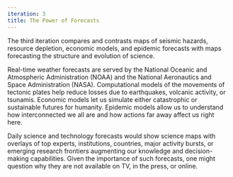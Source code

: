 ```yaml
---
iteration: 3
title: The Power of Forecasts
---
```

The third iteration compares and contrasts maps of seismic hazards, resource depletion, economic models, and epidemic forecasts with maps forecasting the structure and evolution of science.  
  
Real-time weather forecasts are served by the National Oceanic and Atmospheric Administration (NOAA) and the National Aeronautics and Space Administration (NASA). Computational models of the movements of tectonic plates help reduce losses due to earthquakes, volcanic activity, or tsunamis. Economic models let us simulate either catastrophic or sustainable futures for humanity. Epidemic models allow us to understand how interconnected we all are and how actions far away affect us right here.  
  
Daily science and technology forecasts would show science maps with overlays of top experts, institutions, countries, major activity bursts, or emerging research frontiers augmenting our knowledge and decision-making capabilities. Given the importance of such forecasts, one might question why they are not available on TV, in the press, or online.